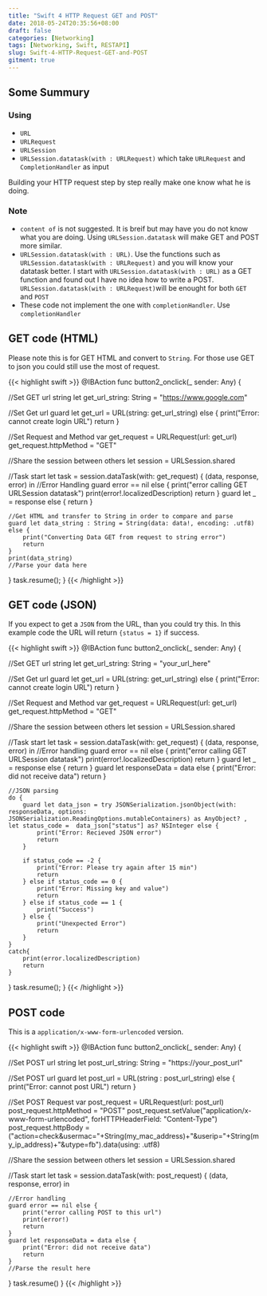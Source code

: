 ```yaml
---
title: "Swift 4 HTTP Request GET and POST"
date: 2018-05-24T20:35:56+08:00
draft: false
categories: [Networking]
tags: [Networking, Swift, RESTAPI]
slug: Swift-4-HTTP-Request-GET-and-POST
gitment: true
---
```


## Some Summury

### Using  

* `URL`  
* `URLRequest`  
* `URLSession`  
* `URLSession.datatask(with : URLRequest)` which take `URLRequest` and `CompletionHandler` as input  

Building your HTTP request step by step really make one know what he is  doing.  

### Note

* `content of` is not suggested. It is breif but may have you do not know what you are doing. Using `URLSession.datatask` will make GET and POST more similar.    
* `URLSession.datatask(with : URL)`. Use the functions such as `URLSession.datatask(with : URLRequest)` and you will know your datatask better. I start with `URLSession.datatask(with : URL)`  as a GET function and found out I have no idea how to write a POST. `URLSession.datatask(with : URLRequest)`will be enought for both `GET` and `POST`  
* These code not implement the one with `completionHandler`. Use `completionHandler`


## GET code (HTML)

Please note this is for GET HTML and convert to `String`. For those use GET to json you could still use the most of request.

{{< highlight swift >}}
@IBAction func button2_onclick(_ sender: Any) {

//Set GET url string
let get_url_string: String = "https://www.google.com"

//Set Get url
guard let get_url = URL(string: get_url_string) else {
    print("Error: cannot create login URL")
    return
}

//Set Request and Method
var get_request = URLRequest(url: get_url)
get_request.httpMethod = "GET"

//Share the session between others
let session = URLSession.shared

//Task start
let task = session.dataTask(with: get_request) { (data, response, error) in
    //Error Handling
    guard error == nil else {
        print("error calling GET URLSession datatask")
        print(error!.localizedDescription)
        return
    }
    guard let _ = response else {
        return
    }

    //Get HTML and transfer to String in order to compare and parse
    guard let data_string : String = String(data: data!, encoding: .utf8) else {
        print("Converting Data GET from request to string error")
        return
    }
    print(data_string)
    //Parse your data here
}
task.resume();
}
{{< /highlight >}}

## GET code (JSON)

If you expect to get a `JSON` from the URL, than you could try this. In this example code the URL will return 
`{status = 1}` if success.

{{< highlight swift >}}
@IBAction func button2_onclick(_ sender: Any) {

//Set GET url string
let get_url_string: String = "your_url_here"

//Set Get url
guard let get_url = URL(string: get_url_string) else {
    print("Error: cannot create login URL")
    return
}

//Set Request and Method
var get_request = URLRequest(url: get_url)
get_request.httpMethod = "GET"

//Share the session between others
let session = URLSession.shared

//Task start
let task = session.dataTask(with: get_request) { (data, response, error) in
    //Error handling
    guard error == nil else {
        print("error calling GET URLSession datatask")
        print(error!.localizedDescription)
        return
    }
    guard let _ = response else {
        return
    }
    guard let responseData = data else {
                print("Error: did not receive data")
                return
    }
    
    //JSON parsing
    do {
        guard let data_json = try JSONSerialization.jsonObject(with: responseData, options: JSONSerialization.ReadingOptions.mutableContainers) as AnyObject? , let status_code =  data_json["status"] as? NSInteger else {
            print("Error: Recieved JSON error")
            return
        }
        
        if status_code == -2 {
            print("Error: Please try again after 15 min")
            return
        } else if status_code == 0 {
            print("Error: Missing key and value")
            return
        } else if status_code == 1 {
            print("Success")
        } else {
            print("Unexpected Error")
            return
        }
    }
    catch{
        print(error.localizedDescription)
        return
    }
}
task.resume();
}
{{< /highlight >}}



## POST code

This is a `application/x-www-form-urlencoded` version. 

{{< highlight swift >}}
@IBAction func button2_onclick(_ sender: Any) {

//Set POST url string
let post_url_string: String = "https://your_post_url"

//Set POST url
guard let post_url = URL(string : post_url_string) else {
    print("Error: cannot post URL")
    return
}

//Set POST Request
var post_request = URLRequest(url: post_url)
post_request.httpMethod = "POST"
post_request.setValue("application/x-www-form-urlencoded", forHTTPHeaderField: "Content-Type")
post_request.httpBody =("action=check&usermac="+String(my_mac_address)+"&userip="+String(my_ip_address)+"&utype=fb").data(using: .utf8)

//Share the session between others
let session = URLSession.shared

//Task start
let task = session.dataTask(with: post_request) {
    (data, response, error) in

    //Error handling
    guard error == nil else {
        print("error calling POST to this url")
        print(error!)
        return
    }
    guard let responseData = data else {
        print("Error: did not receive data")
        return
    }
    //Parse the result here
}
task.resume()
}
{{< /highlight >}}